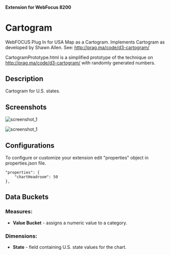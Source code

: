 #### Extension for WebFocus 8200

# Cartogram

WebFOCUS Plug In for USA Map as a Cartogram.
Implements Cartogram as developed by Shawn Allen.  See: http://prag.ma/code/d3-cartogram/

CartogramPrototype.html is a simplified prototype of the technique on http://prag.ma/code/d3-cartogram/ with randomly generated numbers.

## Description

Cartogram for U.S. states.

## Screenshots

![screenshot_1](https://github.com/ibi/wf-extensions-chart/blob/master/com.ibi.cartogram/screenshots/cartogram1.png)

![screenshot_1](https://github.com/ibi/wf-extensions-chart/blob/master/com.ibi.cartogram/screenshots/cartogram2.png)


## Configurations

To configure or customize your extension edit "properties" object in properties.json file.

	"properties": {
		"chartHeadroom": 50
	},

## Data Buckets

### Measures:

* **Value Bucket** - assigns a numeric value to a category.

### Dimensions:

* **State** - field containing U.S. state values for the chart.
